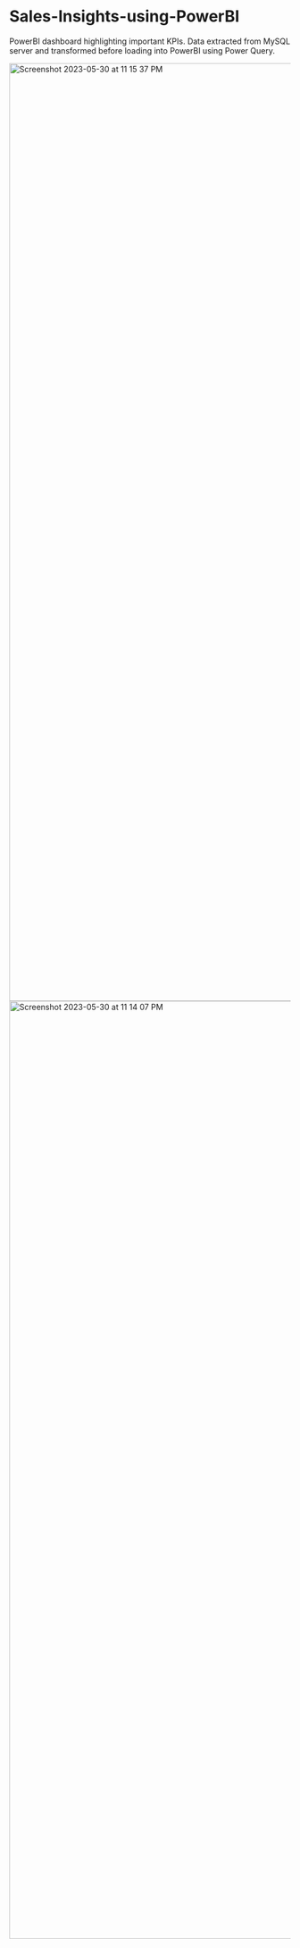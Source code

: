 # Sales-Insights-using-PowerBI
PowerBI dashboard highlighting important KPIs. Data extracted from MySQL server and transformed before loading into PowerBI using Power Query.


<img width="1680" alt="Screenshot 2023-05-30 at 11 15 37 PM" src="https://github.com/AviroopPaul/Sales-Insights-using-PowerBI/assets/72408663/d04a51ad-6292-4ee7-960b-19ed27fef61a">

<img width="1680" alt="Screenshot 2023-05-30 at 11 14 07 PM" src="https://github.com/AviroopPaul/Sales-Insights-using-PowerBI/assets/72408663/04f1e969-b17b-49ae-83a3-780e49724355">




